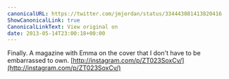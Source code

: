 ```yaml
---
canonicalURL: https://twitter.com/jmjordan/status/334443081413820416
ShowCanonicalLink: true
CanonicalLinkText: View original on
date: 2013-05-14T23:00:18+00:00
---
```

Finally. A magazine with Emma on the cover that I don't have to be embarrassed to own. [http://instagram.com/p/ZT023SoxCv/](http://instagram.com/p/ZT023SoxCv/)